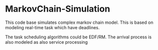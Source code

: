 MarkovChain-Simulation
======================

This code base simulates complex markov chain model. This is based on modeling real-time task which have deadlines. 

The task scheduling algorithms could be EDF/RM. The arrival process is also modeled as also service processing
